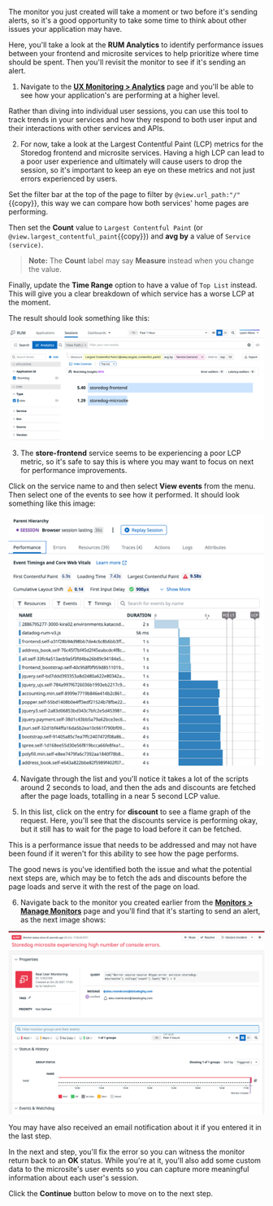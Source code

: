 The monitor you just created will take a moment or two before it's sending alerts, so it's a good opportunity to take some time to think about other issues your application may have.

Here, you'll take a look at the **RUM Analytics** to identify performance issues between your frontend and microsite services to help prioritize where time should be spent. Then you'll revisit the monitor to see if it's sending an alert.

1. Navigate to the <a href="https://app.datadoghq.com/rum/analytics" target="_datadog">**UX Monitoring > Analytics**</a> page and you'll be able to see how your application's are performing at a higher level.

  Rather than diving into individual user sessions, you can use this tool to track trends in your services and how they respond to both user input and their interactions with other services and APIs.

2. For now, take a look at the Largest Contentful Paint (LCP) metrics for the Storedog frontend and microsite services. Having a high LCP can lead to a poor user experience and ultimately will cause users to drop the session, so it's important to keep an eye on these metrics and not just errors experienced by users.

  Set the filter bar at the top of the page to filter by `@view.url_path:"/"`{{copy}}, this way we can compare how both services' home pages are performing.
  
  Then set the **Count** value to `Largest Contentful Paint` (or `@view.largest_contentful_paint`{{copy}}) and **avg by** a value of `Service (service)`.
  
  > **Note:** The **Count** label may say **Measure** instead when you change the value.

  Finally, update the **Time Range** option to have a value of `Top List` instead. This will give you a clear breakdown of which service has a worse LCP at the moment.

  The result should look something like this:

  ![The analytics view compares both service's Largest Contentful Paint metrics for the home page.](assets/analytics-lcp.png)

3. The **store-frontend** service seems to be experiencing a poor LCP metric, so it's safe to say this is where you may want to focus on next for performance improvements.

  Click on the service name to and then select **View events** from the menu. Then select one of the events to see how it performed. It should look something like this image:

  ![The page load time is broken down into different resources to view how long they individually took.](assets/analytics-loadpage.png)

4. Navigate through the list and you'll notice it takes a lot of the scripts around 2 seconds to load, and then the ads and discounts are fetched after the page loads, totalling in a near 5 second LCP value.

5. In this list, click on the entry for **discount** to see a flame graph of the request. Here, you'll see that the discounts service is performing okay, but it still has to wait for the page to load before it can be fetched.

  This is a performance issue that needs to be addressed and may not have been found if it weren't for this ability to see how the page performs. 
  
  The good news is you've identified both the issue and what the potential next steps are, which may be to fetch the ads and discounts before the page loads and serve it with the rest of the page on load.

6. Navigate back to the monitor you created earlier from the <a href="https://app.datadoghq.com/monitors/manage" target="_datadog">**Monitors > Manage Monitors**</a> page and you'll find that it's starting to send an alert, as the next image shows:

  ![The monitor created earlier is now displaying an alert.](assets/monitor-alert.png)

  You may have also received an email notification about it if you entered it in the last step.

In the next and step, you'll fix the error so you can witness the monitor return back to an **OK** status. While you're at it, you'll also add some custom data to the microsite's user events so you can capture more meaningful information about each user's session.

Click the **Continue** button below to move on to the next step.
